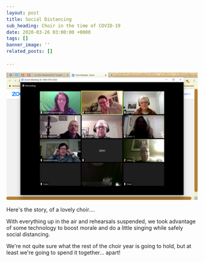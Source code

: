 ```yaml
---
layout: post
title: Social Distancing
sub_heading: Choir in the time of COVID-19
date: 2020-03-26 03:00:00 +0000
tags: []
banner_image: ''
related_posts: []

---
```

![](/images/20200324_212657.png)

Here's the story, of a lovely choir....

With everything up in the air and rehearsals suspended, we took advantage of some technology to boost morale and do a little singing while safely social distancing.

We're not quite sure what the rest of the choir year is going to hold, but at least we're going to spend it together... apart!